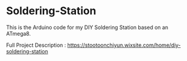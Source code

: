 # Soldering-Station
This is the Arduino code for my DIY Soldering Station based on an ATmega8.

Full Project Description : https://stootoonchiyun.wixsite.com/home/diy-soldering-station
